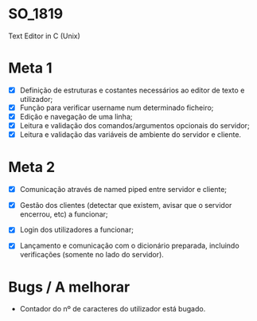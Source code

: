 # SO_1819
Text Editor in C (Unix)

# Meta 1
 - [x] Definição de estruturas e costantes necessários ao editor de texto e utilizador;
 - [x] Função para verificar username num determinado ficheiro;
 - [x] Edição e navegação de uma linha;
 - [X] Leitura e validação dos comandos/argumentos opcionais do servidor;
 - [x] Leitura e validação das variáveis de ambiente do servidor e cliente.

# Meta 2
 - [x] Comunicação através de named piped entre servidor e cliente;
 - [x] Gestão dos clientes (detectar que existem, avisar que o servidor encerrou, etc) a funcionar;
 - [x] Login dos utilizadores a funcionar;
 - [x] Lançamento e comunicação com o dicionário preparada, incluindo verificações (somente no lado do servidor).


# Bugs / A melhorar
 - Contador do nº de caracteres do utilizador está bugado.
